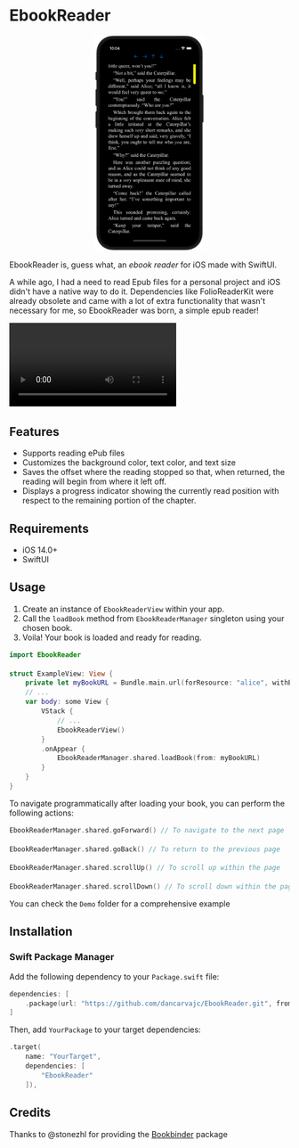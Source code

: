 
# EbookReader

<div align="center">
  <img src="assets/RocketSim_Screenshot_iPhone_11_Pro_5.8_2024-08-11_22.04.34.png" alt="1" width="200"/>
</div>

EbookReader is, guess what, an _ebook_ _reader_ for iOS made with SwiftUI. 

A while ago, I had a need to read Epub files for a personal project and iOS didn't have a native way to do it. Dependencies like FolioReaderKit were already obsolete and came with a lot of extra functionality that wasn't necessary for me, so EbookReader was born, a simple epub reader!

<video src="assets/example-ebook.mp4"></video>

## Features

- Supports reading ePub files
- Customizes the background color, text color, and text size
- Saves the offset where the reading stopped so that, when returned, the reading will begin from where it left off.
- Displays a progress indicator showing the currently read position with respect to the remaining portion of the chapter.

## Requirements

- iOS 14.0+
- SwiftUI

## Usage

1) Create an instance of `EbookReaderView` within your app.
2) Call the `loadBook` method from `EbookReaderManager` singleton using your chosen book.
3) Voila! Your book is loaded and ready for reading.

```swift
import EbookReader

struct ExampleView: View {
    private let myBookURL = Bundle.main.url(forResource: "alice", withExtension: "epub")
    // ...
    var body: some View {
        VStack {
            // ...
            EbookReaderView()
        }
        .onAppear {
          	EbookReaderManager.shared.loadBook(from: myBookURL)
        }
    }
}
```

To navigate programmatically after loading your book, you can perform the following actions:

```swift
EbookReaderManager.shared.goForward() // To navigate to the next page

EbookReaderManager.shared.goBack() // To return to the previous page

EbookReaderManager.shared.scrollUp() // To scroll up within the page

EbookReaderManager.shared.scrollDown() // To scroll down within the page
```
You can check the `Demo` folder for a comprehensive example

## Installation

### Swift Package Manager

Add the following dependency to your `Package.swift` file:

```swift
dependencies: [
    .package(url: "https://github.com/dancarvajc/EbookReader.git", from: "0.1.0")
]
```

Then, add `YourPackage` to your target dependencies:

```swift
.target(
    name: "YourTarget",
    dependencies: [
        "EbookReader"
    ]),
```

## Credits

Thanks to @stonezhl for providing the [Bookbinder](https://github.com/stonezhl/Bookbinder) package

